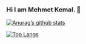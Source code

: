 ### Hi I am Mehmet Kemal. 👋

[![Anurag’s github stats](https://github-readme-stats.vercel.app/api?username=yushi1007)](https://github.com//Mehmet-Kemal-Aslan)

[![Top Langs](https://github-readme-stats.vercel.app/api/top-langs/?username=yushi1007&layout=compact)](https://github.com//Mehmet-Kemal-Aslan)

<!--
**Mehmet-Kemal-Aslan/Mehmet-Kemal-Aslan** is a ✨ _special_ ✨ repository because its `README.md` (this file) appears on your GitHub profile.

Here are some ideas to get you started:

- 🔭 I’m currently working on ...
- 🌱 I’m currently learning ...
- 👯 I’m looking to collaborate on ...
- 🤔 I’m looking for help with ...
- 💬 Ask me about ...
- 📫 How to reach me: ...
- 😄 Pronouns: ...
- ⚡ Fun fact: ...
-->

